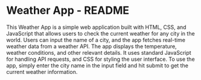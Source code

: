 # Weather App - README

This Weather App is a simple web application built with HTML, CSS, and JavaScript that allows users to check the current weather for any city in the world. 
Users can input the name of a city, and the app fetches real-time weather data from a weather API. The app displays the temperature, weather conditions, and other 
relevant details. It uses standard JavaScript for handling API requests, and CSS for styling the user interface. 
To use the app, simply enter the city name in the input field and hit submit to get the current weather information.
